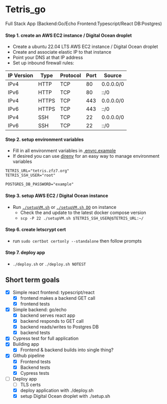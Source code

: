 # Tetris_go
Full Stack App (Backend:Go/Echo Frontend:Typescript/React DB:Postgres)
#### Step 1. create an AWS EC2 instance / Digital Ocean droplet

- Create a ubuntu 22.04 LTS AWS EC2 instance / Digital Ocean droplet
- Create and associate elastic IP to that instance
- Point your DNS at that IP address
- Set up inbound firewall rules:

| IP Version | Type  | Protocol                        | Port    | Source    |
|------------|-------|---------------------------------|---------|-----------|
| IPv4       | HTTP  | TCP                             | 80      | 0.0.0.0/0 |
| IPv6       | HTTP  | TCP                             | 80      | ::/0      |
| IPv4       | HTTPS | TCP                             | 443     | 0.0.0.0/0 |
| IPv6       | HTTPS | TCP                             | 443     | ::/0      |
| IPv4       | SSH   | TCP                             | 22      | 0.0.0.0/0 |
| IPv6       | SSH   | TCP                             | 22      | ::/0      |

#### Step 2. setup environment variables
- Fill in all environment variables in [.envrc.example](./.envrc.example)
- If desired you can use [direnv](https://direnv.net/) for an easy way to manage environment variables
```
TETRIS_URL="tetris.zfz7.org"
TETRIS_SSH_USER="root"

POSTGRES_DB_PASSWORD="example"
```

#### Step 3. setup AWS EC2  / Digital Ocean instance

- Run [`./setupVM.sh`](./setupVM.sh) or [`./setupVM.sh DO`](./setupVM.sh) on instance
  - Check the and update to the latest docker compose version
  - `scp -P 22 ./setupVM.sh $TETRIS_SSH_USER@$TETRIS_URL:~/`

#### Step 6. create letscrypt cert
- run `sudo certbot certonly --standalone` then follow prompts

#### Step 7. deploy app
- `./deploy.sh` or `./deploy.sh NOTEST`


## Short term goals
- [X] Simple react frontend: typescript/react
  - [X] frontend makes a backend GET call
  - [X] frontend tests 
- [X] Simple backend: go/echo
  - [X] backend serves react app
  - [X] backend responds to GET call
  - [X] backend reads/writes to Postgres DB 
  - [X] backend tests 
- [X] Cypress test for full application
- [X] Building app
  - [X] Frontend & backend builds into single thing?
- [X] Github pipeline
  - [X] Frontend tests
  - [X] Backend tests
  - [X] Cypress tests
- [ ] Deploy app
  - [ ] TLS certs
  - [X] deploy application with ./deploy.sh
  - [X] setup Digital Ocean droplet with ./setup.sh
